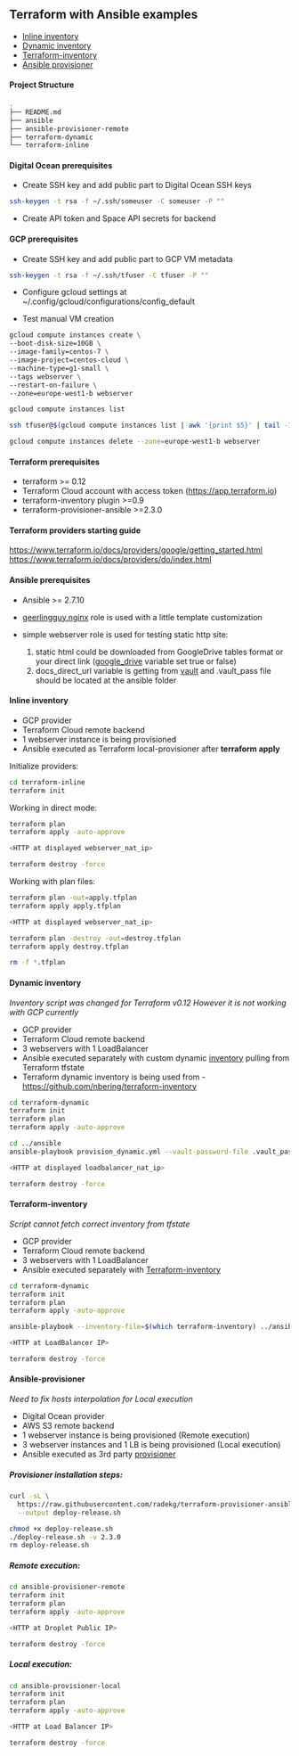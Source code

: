 ## Terraform with Ansible examples

- [Inline inventory](https://github.com/silazare/terraform-ansible#inline-inventory)
- [Dynamic inventory](https://github.com/silazare/terraform-ansible#dynamic-inventory)
- [Terraform-inventory](https://github.com/silazare/terraform-ansible#terraform-inventory)
- [Ansible provisioner](https://github.com/silazare/terraform-ansible#ansible-provisioner)

#### Project Structure

```sh
.
├── README.md
├── ansible
├── ansible-provisioner-remote
├── terraform-dynamic
└── terraform-inline
```

#### Digital Ocean prerequisites

- Create SSH key and add public part to Digital Ocean SSH keys
```sh
ssh-keygen -t rsa -f ~/.ssh/someuser -C someuser -P ""
```

- Create API token and Space API secrets for backend

#### GCP prerequisites

- Create SSH key and add public part to GCP VM metadata
```sh
ssh-keygen -t rsa -f ~/.ssh/tfuser -C tfuser -P ""
```

- Configure gcloud settings at ~/.config/gcloud/configurations/config_default

- Test manual VM creation
```sh
gcloud compute instances create \
--boot-disk-size=10GB \
--image-family=centos-7 \
--image-project=centos-cloud \
--machine-type=g1-small \
--tags webserver \
--restart-on-failure \
--zone=europe-west1-b webserver

gcloud compute instances list

ssh tfuser@$(gcloud compute instances list | awk '{print $5}' | tail -1) -i ~/.ssh/tfuser

gcloud compute instances delete --zone=europe-west1-b webserver
```

#### Terraform prerequisites
- terraform >= 0.12
- Terraform Cloud account with access token (https://app.terraform.io)
- terraform-inventory plugin >=0.9
- terraform-provisioner-ansible >=2.3.0

#### Terraform providers starting guide

https://www.terraform.io/docs/providers/google/getting_started.html
https://www.terraform.io/docs/providers/do/index.html

#### Ansible prerequisites

- Ansible >= 2.7.10
- [geerlingguy.nginx](https://github.com/geerlingguy/ansible-role-nginx) role is used with a little template customization
- simple webserver role is used for testing static http site:

  1) static html could be downloaded from GoogleDrive tables format or your direct link ([google_drive](./ansible/roles/webserver/defaults/main.yml) variable set true or false)
  2) docs_direct_url variable is getting from [vault](./ansible/roles/webserver/vars/secret_example.yml) and .vault_pass file should be located at the ansible folder


#### Inline inventory

- GCP provider
- Terraform Cloud remote backend
- 1 webserver instance is being provisioned
- Ansible executed as Terraform local-provisioner after **terraform apply**

Initialize providers:
```sh
cd terraform-inline
terraform init
```

Working in direct mode:
```sh
terraform plan
terraform apply -auto-approve

<HTTP at displayed webserver_nat_ip>

terraform destroy -force
```

Working with plan files:
```sh
terraform plan -out=apply.tfplan
terraform apply apply.tfplan

<HTTP at displayed webserver_nat_ip>

terraform plan -destroy -out=destroy.tfplan
terraform apply destroy.tfplan

rm -f *.tfplan
```

#### Dynamic inventory

*Inventory script was changed for Terraform v0.12*
*However it is not working with GCP currently*

- GCP provider
- Terraform Cloud remote backend
- 3 webservers with 1 LoadBalancer
- Ansible executed separately with custom dynamic [inventory](https://github.com/express42/terraform-ansible-example/blob/master/ansible/dynamic_inventory.sh) pulling from Terraform tfstate
- Terraform dynamic inventory is being used from - https://github.com/nbering/terraform-inventory


```sh
cd terraform-dynamic
terraform init
terraform plan
terraform apply -auto-approve

cd ../ansible
ansible-playbook provision_dynamic.yml --vault-password-file .vault_pass

<HTTP at displayed loadbalancer_nat_ip>

terraform destroy -force
```

#### Terraform-inventory

*Script cannot fetch correct inventory from tfstate*

- GCP provider
- Terraform Cloud remote backend
- 3 webservers with 1 LoadBalancer
- Ansible executed separately with [Terraform-inventory](https://github.com/adammck/terraform-inventory)

```sh
cd terraform-dynamic
terraform init
terraform plan
terraform apply -auto-approve

ansible-playbook --inventory-file=$(which terraform-inventory) ../ansible/provision_tf_inventory.yml --vault-password-file ../ansible/.vault_pass

<HTTP at LoadBalancer IP>

terraform destroy -force
```

#### Ansible-provisioner

*Need to fix hosts interpolation for Local execution*

- Digital Ocean provider
- AWS S3 remote backend
- 1 webserver instance is being provisioned (Remote execution)
- 3 webserver instances and 1 LB is being provisioned (Local execution)
- Ansible executed as 3rd party [provisioner](https://github.com/radekg/terraform-provisioner-ansible)

##### Provisioner installation steps:

```sh
curl -sL \
  https://raw.githubusercontent.com/radekg/terraform-provisioner-ansible/master/bin/deploy-release.sh \
  --output deploy-release.sh

chmod +x deploy-release.sh
./deploy-release.sh -v 2.3.0
rm deploy-release.sh
```

##### Remote execution:

```sh
cd ansible-provisioner-remote
terraform init
terraform plan
terraform apply -auto-approve

<HTTP at Droplet Public IP>

terraform destroy -force
```

##### Local execution:

```sh
cd ansible-provisioner-local
terraform init
terraform plan
terraform apply -auto-approve

<HTTP at Load Balancer IP>

terraform destroy -force
```
